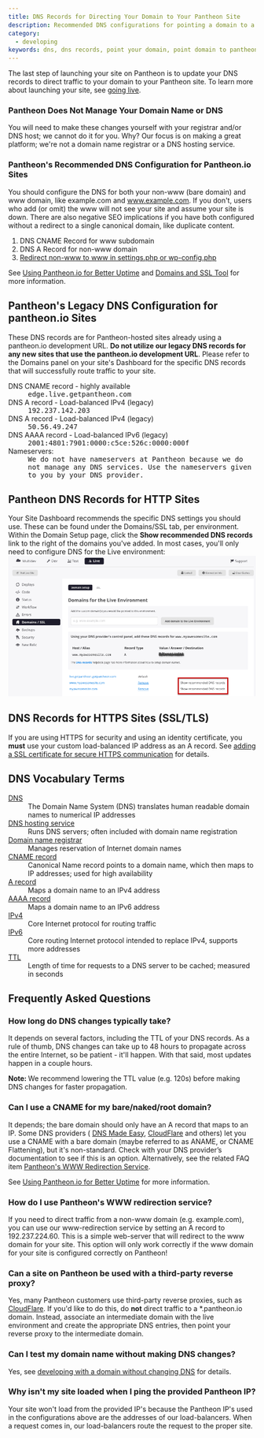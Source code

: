 ```yaml
---
title: DNS Records for Directing Your Domain to Your Pantheon Site
description: Recommended DNS configurations for pointing a domain to a Pantheon Drupal or WordPress site.
category:
  - developing
keywords: dns, dns records, point your domain, point domain to pantheon, pointing your domain to your pantheon site, dns host, dns configuration, add domain to a site, dns records for https, dns records for http, dns records for http sites, dns records for https sites
---
```

The last step of launching your site on Pantheon is to update your DNS records to direct traffic to your domain to your Pantheon site. To learn more about launching your site, see [going live](/docs/articles/going-live/).

### Pantheon Does Not Manage Your Domain Name or DNS

You will need to make these changes yourself with your registrar and/or DNS host; we cannot do it for you. Why? Our focus is on making a great platform; we're not a domain name registrar or a DNS hosting service.

### Pantheon's Recommended DNS Configuration for Pantheon.io Sites

You should configure the DNS for both your non-www (bare domain) and www domain, like example.com and www.example.com. If you don't, users who add (or omit) the www will not see your site and assume your site is down. There are also negative SEO implications if you have both configured without a redirect to a single canonical domain, like duplicate content.

1. DNS CNAME Record for www subdomain
2. DNS A Record for non-www domain
3. [Redirect non-www to www in settings.php or wp-config.php](/docs/articles/sites/code/redirect-incoming-requests/#redirect-to-a-common-domain)

See [Using Pantheon.io for Better Uptime](/docs/articles/sites/domains/using-pantheon-io-for-better-uptime) and [Domains and SSL Tool](/docs/articles/sites/domains) for more information.


## Pantheon's Legacy DNS Configuration for pantheon.io Sites

These DNS records are for Pantheon-hosted sites already using a pantheon.io development URL. **Do not utilize our legacy DNS records for any new sites that use the pantheon.io development URL**. Please refer to the Domains panel on your site's Dashboard for the specific DNS records that will successfully route traffic to your site.
<div class="alert alert-info" role="alert">
<dl class="records">
	<dt>DNS CNAME record - highly available</dt>
	<dd>edge.live.getpantheon.com</dd>
	<dt>DNS A record - Load-balanced IPv4 (legacy)</dt>
	<dd>192.237.142.203</dd>
	<dt>DNS A record - Load-balanced IPv4 (legacy)</dt>
	<dd>50.56.49.247</dd>
	<dt>DNS AAAA record - Load-balanced IPv6 (legacy)</dt>
	<dd>2001:4801:7901:0000:c5ce:526c:0000:000f</dd>
	<dt>Nameservers:</dt>
	<dd>We do not have nameservers at Pantheon because we do not manage any DNS services. Use the nameservers given to you by your DNS provider.</dd>
</dl></div>

## Pantheon DNS Records for HTTP Sites  
Your Site Dashboard recommends the specific DNS settings you should use. These can be found under the Domains/SSL tab, per environment. Within the Domain Setup page, click the **Show recommended DNS records** link to the right of the domains you've added. In most cases, you'll only need to configure DNS for the Live environment:  
![Recommended DNS records](/source/docs/assets/images/pantheon-dns-records-for-http-sites.png "Pantheon Live environment dashboard showing the domains tool with links to recommended dns-records highlighted")
## DNS Records for HTTPS Sites (SSL/TLS)

If you are using HTTPS for security and using an identity certificate, you **must** use your custom load-balanced IP address as an A record. See [adding a SSL certificate for secure HTTPS communication](/docs/articles/sites/domains/adding-a-ssl-certificate-for-secure-https-communication/) for details.

## DNS Vocabulary Terms
<dl>
	<dt><a href="http://en.wikipedia.org/wiki/Domain_Name_System">DNS</a></dt>
	<dd>The Domain Name System (DNS) translates human readable domain names to numerical IP addresses</dd>
	<dt><a href="http://en.wikipedia.org/wiki/DNS_hosting_service">DNS hosting service</a></dt>
	<dd>Runs DNS servers; often included with domain name registration</dd>
	<dt><a href="http://en.wikipedia.org/wiki/Domain_name_registrar">Domain name registrar</a></dt>
	<dd>Manages reservation of Internet domain names</dd>
	<dt><a href="http://en.wikipedia.org/wiki/CNAME_record">CNAME record</a></dt>
	<dd>Canonical Name record points to a domain name, which then maps to IP addresses; used for high availability</dd>
	<dt><a href="http://en.wikipedia.org/wiki/A_record#A">A record</a></dt>
	<dd>Maps a domain name to an IPv4 address</dd>
	<dt><a href="http://en.wikipedia.org/wiki/A_record#AAAA">AAAA record</a></dt>
	<dd>Maps a domain name to an IPv6 address</dd>
	<dt><a href="http://en.wikipedia.org/wiki/IPv4">IPv4</a></dt>
	<dd>Core Internet protocol for routing traffic</dd>
	<dt><a href="http://en.wikipedia.org/wiki/IPv4">IPv6</a></dt>
	<dd>Core routing Internet protocol intended to replace IPv4, supports more addresses</dd>
	<dt><a href="http://en.wikipedia.org/wiki/Time_to_live#DNS_records">TTL</a></dt>
	<dd>Length of time for requests to a DNS server to be cached; measured in seconds</dd>
</dl>

## Frequently Asked Questions

### How long do DNS changes typically take?

It depends on several factors, including the TTL of your DNS records. As a rule of thumb, DNS changes can take up to 48 hours to propagate across the entire Internet, so be patient - it'll happen. With that said, most updates happen in a couple hours.
<div class="alert alert-info" role="alert"><strong>Note: </strong>
We recommend lowering the TTL value (e.g. 120s) before making DNS changes for faster propagation.
</div>

### Can I use a CNAME for my bare/naked/root domain?

It depends; the bare domain should only have an A record that maps to an IP. Some DNS providers ( [DNS Made Easy](http://www.dnsmadeeasy.com/services/aname-records/), [CloudFlare](https://support.cloudflare.com/hc/en-us/articles/200169056-CNAME-Flattening-RFC-compliant-support-for-CNAME-at-the-root) and others) let you use a CNAME with a bare domain (maybe referred to as ANAME, or CNAME Flattening), but it's non-standard. Check with your DNS provider’s documentation to see if this is an option. Alternatively, see the related FAQ item [Pantheon's WWW Redirection Service](/docs/articles/sites/domains/dns-records-for-directing-your-domain-to-your-pantheon-site/#pantheon's-recommended-dns-configuration-for-pantheon.io-sites).


See [Using Pantheon.io for Better Uptime](/docs/articles/sites/domains/using-pantheon-io-for-better-uptime) for more information.

### How do I use Pantheon's WWW redirection service?

If you need to direct traffic from a non-www domain (e.g. example.com), you can use our www-redirection service by setting an A record to 192.237.224.60. This is a simple web-server that will redirect to the www domain for your site. This option will only work correctly if the www domain for your site is configured correctly on Pantheon!

### Can a site on Pantheon be used with a third-party reverse proxy?

Yes, many Pantheon customers use third-party reverse proxies, such as [CloudFlare](https://www.cloudflare.com/). If you'd like to do this, do **not** direct traffic to a \*.pantheon.io domain. Instead, associate an intermediate domain with the live environment and create the appropriate DNS entries, then point your reverse proxy to the intermediate domain.

### Can I test my domain name without making DNS changes?

Yes, see [developing with a domain without changing DNS](/docs/articles/sites/domains/adding-a-domain-to-a-site-environment/#dev_wo_dns) for details.

### Why isn't my site loaded when I ping the provided Pantheon IP?

Your site won't load from the provided IP's because the Pantheon IP's used in the configurations above are the addresses of our load-balancers. When a request comes in, our load-balancers route the request to the proper site. 

<style type="text/css">.records dd {
  font-family: monospace;
}
</style>
